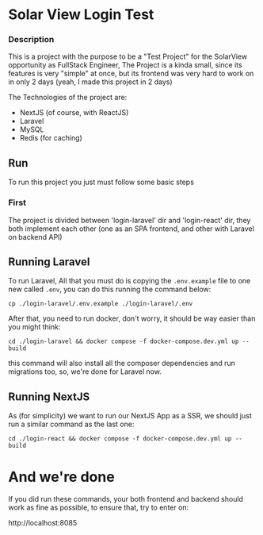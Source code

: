 # Solar View Login Test

### Description
This is a project with the purpose to be a "Test Project" for the SolarView opportunity as FullStack Engineer,
The Project is a kinda small, since its features is very "simple" at once, but its frontend was very hard to work
on in only 2 days (yeah, I made this project in 2 days)

The Technologies of the project are:
* NextJS (of course, with ReactJS)
* Laravel
* MySQL
* Redis (for caching)

## Run
To run this project you just must follow some basic steps
### First
The project is divided between 'login-laravel' dir and 'login-react' dir,
they both implement each other (one as an SPA frontend, and other with Laravel on backend API)

## Running Laravel
To run Laravel, All that you must do is copying the `.env.example` file
to one new called `.env`, you can do this running the command below:

```shell
cp ./login-laravel/.env.example ./login-laravel/.env
```

After that, you need to run docker, don't worry, it should be way easier than you
might think:

```shell
cd ./login-laravel && docker compose -f docker-compose.dev.yml up --build
```

this command will also install all the composer dependencies and
run migrations too, so, we're done for Laravel now.

## Running NextJS
As (for simplicity) we want to run our NextJS App as a SSR, we should just
run a similar command as the last one:

```shell
cd ./login-react && docker compose -f docker-compose.dev.yml up --build
```

# And we're done
If you did run these commands, your both frontend and backend should work
as fine as possible, to ensure that, try to enter on:

http://localhost:8085